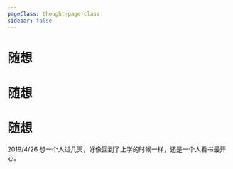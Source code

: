 ```yaml
---
pageClass: thought-page-class
sidebar: false
---
```


# 随想

# 随想

# 随想

2019/4/26
想一个人过几天，好像回到了上学的时候一样，还是一个人看书最开心。



